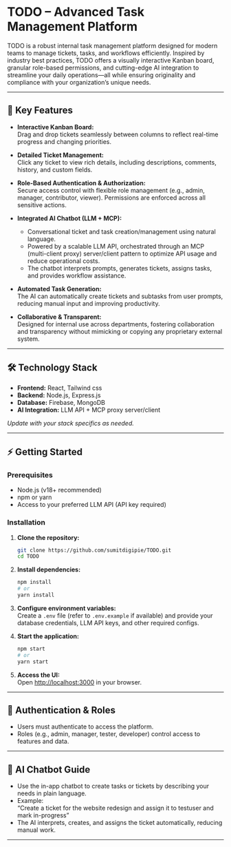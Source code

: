# TODO – Advanced Task Management Platform

TODO is a robust internal task management platform designed for modern teams to manage tickets, tasks, and workflows efficiently. Inspired by industry best practices, TODO offers a visually interactive Kanban board, granular role-based permissions, and cutting-edge AI integration to streamline your daily operations—all while ensuring originality and compliance with your organization’s unique needs.

---

## 🚀 Key Features

- **Interactive Kanban Board:**  
  Drag and drop tickets seamlessly between columns to reflect real-time progress and changing priorities.

- **Detailed Ticket Management:**  
  Click any ticket to view rich details, including descriptions, comments, history, and custom fields.

- **Role-Based Authentication & Authorization:**  
  Secure access control with flexible role management (e.g., admin, manager, contributor, viewer). Permissions are enforced across all sensitive actions.

- **Integrated AI Chatbot (LLM + MCP):**

  - Conversational ticket and task creation/management using natural language.
  - Powered by a scalable LLM API, orchestrated through an MCP (multi-client proxy) server/client pattern to optimize API usage and reduce operational costs.
  - The chatbot interprets prompts, generates tickets, assigns tasks, and provides workflow assistance.

- **Automated Task Generation:**  
  The AI can automatically create tickets and subtasks from user prompts, reducing manual input and improving productivity.

- **Collaborative & Transparent:**  
  Designed for internal use across departments, fostering collaboration and transparency without mimicking or copying any proprietary external system.

---

## 🛠️ Technology Stack

- **Frontend:** React, Tailwind css
- **Backend:** Node.js, Express.js
- **Database:** Firebase, MongoDB
- **AI Integration:** LLM API + MCP proxy server/client

_Update with your stack specifics as needed._

---

## ⚡ Getting Started

### Prerequisites

- Node.js (v18+ recommended)
- npm or yarn
- Access to your preferred LLM API (API key required)

### Installation

1. **Clone the repository:**

   ```bash
   git clone https://github.com/sumitdigipie/TODO.git
   cd TODO
   ```

2. **Install dependencies:**

   ```bash
   npm install
   # or
   yarn install
   ```

3. **Configure environment variables:**  
   Create a `.env` file (refer to `.env.example` if available) and provide your database credentials, LLM API keys, and other required configs.

4. **Start the application:**

   ```bash
   npm start
   # or
   yarn start
   ```

5. **Access the UI:**  
   Open [http://localhost:3000](http://localhost:3000) in your browser.

---

## 🔐 Authentication & Roles

- Users must authenticate to access the platform.
- Roles (e.g., admin, manager, tester, developer) control access to features and data.

---

## 🤖 AI Chatbot Guide

- Use the in-app chatbot to create tasks or tickets by describing your needs in plain language.
- Example:  
  “Create a ticket for the website redesign and assign it to testuser and mark in-progress”
- The AI interprets, creates, and assigns the ticket automatically, reducing manual work.

---
